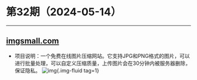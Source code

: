# 第32期（2024-05-14）

---
## [imgsmall.com](https://imgsmall.com)
- 项目说明：一个免费在线图片压缩网站。它支持JPG和PNG格式的图片，可以进行批量处理，可以自定义压缩质量，上传图片会在30分钟内被服务器删除，保证隐私。
![img](https://mirror.ghproxy.com/https://raw.githubusercontent.com/xiaoxuan6/weekly/main/docs/static/images/2024-05-14/1715668019.png){.img-fluid tag=1}
